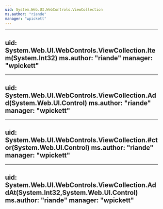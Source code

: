 ```yaml
---
uid: System.Web.UI.WebControls.ViewCollection
ms.author: "riande"
manager: "wpickett"
---
```


---
uid: System.Web.UI.WebControls.ViewCollection.Item(System.Int32)
ms.author: "riande"
manager: "wpickett"
---

---
uid: System.Web.UI.WebControls.ViewCollection.Add(System.Web.UI.Control)
ms.author: "riande"
manager: "wpickett"
---

---
uid: System.Web.UI.WebControls.ViewCollection.#ctor(System.Web.UI.Control)
ms.author: "riande"
manager: "wpickett"
---

---
uid: System.Web.UI.WebControls.ViewCollection.AddAt(System.Int32,System.Web.UI.Control)
ms.author: "riande"
manager: "wpickett"
---
